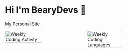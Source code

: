 # Hi I'm BearyDevs 👋

[My Personal Site](https://bearydevs.com)

<div style="display: flex; justify-content: space-between;">
    <img src="https://wakatime.com/share/@3b5f442c-0f4a-4621-9df5-3641fafed13f/fbf4b16a-c12a-4d52-9af0-238cb785b5ed.svg" alt="Weekly Coding Activity" style="width: 48%;">
    <img src="https://wakatime.com/share/@3b5f442c-0f4a-4621-9df5-3641fafed13f/ef0d82b6-dfd8-4350-a869-173358d5c7c6.svg" alt="Weekly Coding Languages" style="width: 48%;">
</div>
